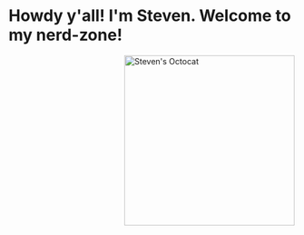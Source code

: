 # Howdy y'all! I'm Steven. Welcome to my nerd-zone! 

<picture>
  <img align="right" alt="Steven's Octocat" src="https://i.imgur.com/i2guTrD.png" width = "300" style="max-width: 100%;" >
</picture>

<!--
**steven-mitchell/steven-mitchell** is a ✨ _special_ ✨ repository because its `README.md` (this file) appears on your GitHub profile.

Here are some ideas to get you started:

- 🔭 I’m currently working on ...
- 🌱 I’m currently learning ...
- 👯 I’m looking to collaborate on ...
- 🤔 I’m looking for help with ...
- 💬 Ask me about ...
- 📫 How to reach me: ...
- 😄 Pronouns: ...
- ⚡ Fun fact: ...
-->
